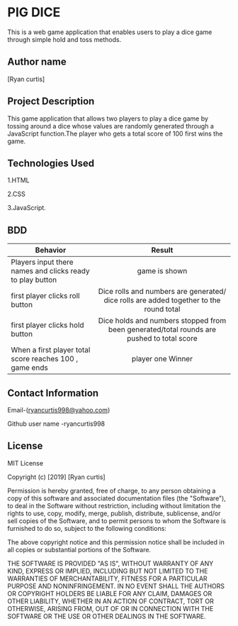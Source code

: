 # PIG DICE

This is a web game application that enables users to play a dice game through simple hold and toss methods.

## Author name

[Ryan curtis]

## Project Description

This game application that allows two players to play a dice game by tossing around a dice whose values are randomly generated through a JavaScript function.The player who gets a total score of 100 first wins the game.

## Technologies Used

1.HTML

2.CSS

3.JavaScript.




## BDD

| Behavior        | Result |
| ------------- |:----:|
| Players input there names and clicks ready to play button | game is shown |
| first player clicks roll button | Dice rolls and numbers are generated/ dice rolls are added together to the round total|
| first player clicks hold button | Dice holds and numbers stopped from been generated/total rounds are pushed to total score|
| When a first player total score reaches 100 , game ends | player one Winner|



## Contact Information

Email-(ryancurtis998@yahoo.com)

Github user name -ryancurtis998

## License

MIT License

Copyright (c) [2019] [Ryan curtis]

Permission is hereby granted, free of charge, to any person obtaining a copy
of this software and associated documentation files (the "Software"), to deal
in the Software without restriction, including without limitation the rights
to use, copy, modify, merge, publish, distribute, sublicense, and/or sell
copies of the Software, and to permit persons to whom the Software is
furnished to do so, subject to the following conditions:

The above copyright notice and this permission notice shall be included in all
copies or substantial portions of the Software.

THE SOFTWARE IS PROVIDED "AS IS", WITHOUT WARRANTY OF ANY KIND, EXPRESS OR
IMPLIED, INCLUDING BUT NOT LIMITED TO THE WARRANTIES OF MERCHANTABILITY,
FITNESS FOR A PARTICULAR PURPOSE AND NONINFRINGEMENT. IN NO EVENT SHALL THE
AUTHORS OR COPYRIGHT HOLDERS BE LIABLE FOR ANY CLAIM, DAMAGES OR OTHER
LIABILITY, WHETHER IN AN ACTION OF CONTRACT, TORT OR OTHERWISE, ARISING FROM,
OUT OF OR IN CONNECTION WITH THE SOFTWARE OR THE USE OR OTHER DEALINGS IN THE
SOFTWARE.
